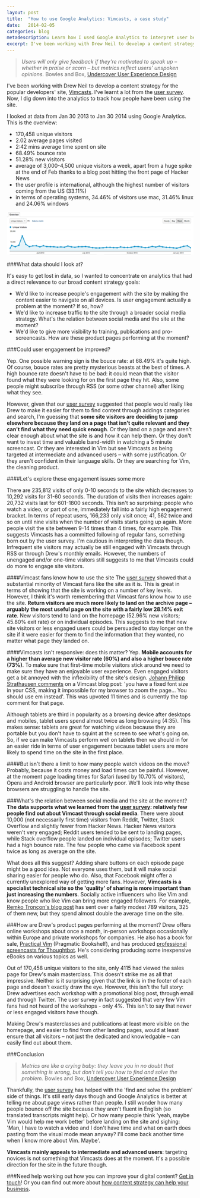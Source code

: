 ```yaml
---
layout: post
title:  "How to use Google Analytics: Vimcasts, a case study"
date:   2014-02-05 
categories: blog
metadescription: Learn how I used Google Analytics to interpret user behaviour on the popular developers' site, Vimcasts. 
excerpt: I've been working with Drew Neil to develop a content strategy for the popular developers' site, Vimcasts. I've learnt a lot from the user survey. For example, a majority of the 216 respondents would like Drew to add categories and search. Now, I dig down into the analytics to track how people have been using the Vimcasts site.
---
```


>*Users will only give feedback if they're motivated to speak up – whether in praise or scorn – but metrics reflect users' unspoken opinions.*
> Bowles and Box, [Undercover User Experience Design][undercover]

I've been working with Drew Neil to develop a content strategy for the popular developers' site, [Vimcasts][Vimcasts]. I've learnt a lot from the [user survey][survey]. Now, I dig down into the analytics to track how people have been using the site.

I looked at data from Jan 30 2013 to Jan 30 2014 using Google Analytics. This is the overview:

* 170,458 unique visitors
* 2.02 average pages visited
* 2:42 mins average time spent on site
* 68.49% bounce rate
* 51.28% new visitors
* average of 3,000-4,500 unique visitors a week, apart from a huge spike at the end of Feb thanks to a blog post hitting the front page of Hacker News
* the user profile is international, although the highest number of visitors coming from the US (33.11%)
* in terms of operating systems, 34.46% of visitors use mac, 31.46% linux and 24.06% windows

<img class = "Vimcasts_unique_visitors" src="/images/Vimcasts_unique_visitors.png" alt="a screenshot of Vimcasts unique visitors over the course of a year">

###What data should I look at?

It's easy to get lost in data, so I wanted to concentrate on analytics that had a direct relevance to our broad content strategy goals:

* We'd like to increase people's engagement with the site by making the content easier to navigate on all devices. Is user engagement actually a problem at the moment? If so, how?
* We'd like to increase traffic to the site through a broader social media strategy. What's the relation between social media and the site at the moment?
* We'd like to give more visibility to training, publications and pro-screencasts. How are these product pages performing at the moment?

###Could user engagement be improved?

Yep. One possible warning sign is the bouce rate: at 68.49% it's quite high. Of course, bouce rates are pretty mysterious beasts at the best of times. A high bounce rate doesn't have to be bad: it could mean that the visitor found what they were looking for on the first page they hit. Also, some people might subscribe through RSS (or some other channel) after liking what they see.

However, given that our [user survey][survey] suggested that people would really like Drew to make it easier for them to find content through addings categories and search, I'm guessing that **some site visitors are deciding to jump elsewhere because they land on a page that isn't quite relevant and they can't find what they need quick enough**. Or they land on a page and aren't clear enough about what the site is and how it can help them. Or they don't want to invest time and valuable band-width in watching a 5 minute screencast. Or they are interested in Vim but see Vimcasts as being targeted at intermediate and advanced users – with some justification. Or they aren't confident in their language skills. Or they are searching for Vim, the cleaning product. 

####Let's explore these engagement issues some more

There are 235,812 visits of only 0-10 seconds to the site which decreases to 10,292 visits for 31-60 seconds. The duration of visits then increases again: 20,732 visits last for 601-1800 seconds. This isn't so surprising: people who watch a video, or part of one, immediately fall into a fairly high engagement bracket.  In terms of repeat users, 166,233 only visit once; 41, 562 twice and so on until nine visits when the number of visits starts going up again. More people visit the site between 9-14 times than 4 times, for example. This suggests Vimcasts has a committed following of regular fans, something born out by the user survey. I'm cautious in interpreting the data though. Infrequent site visitors may actually be still engaged with Vimcasts through RSS or through Drew's monthly emails. However, the numbers of unengaged and/or one-time visitors still suggests to me that Vimcasts could do more to engage site visitors.

####Vimcast fans know how to use the site
The [user survey][survey] showed that a substantial minority of Vimcast fans like the site as it is. This is great in terms of showing that the site is working on a number of key levels. However, I think it's worth remembering that Vimcast fans know how to use the site. **Return visitors are much more likely to land on the archive page – arguably the most useful page on the site  with a fairly low 28.14% exit rate**. New visitors tend to land on the homepage (52.96% new visitors; 45.80% exit rate) or on individual episodes. This suggests to me that new site visitors or less engaged users could be persuaded to stay longer on the site if it were easier for them to find the information that they wanted, no matter what page they landed on.


####Vimcasts isn't responsive: does this matter?
Yep. **Mobile accounts for a higher than average new visitor rate (60%) and also a higher bouce rate (73%)**. To make sure that first-time mobile visitors stick around we need to make sure they have an enjoyable user experience. Even engaged visitors get a bit annoyed with the inflexibility of the site's design. [Johann Philipp Strathausen comments][fixedfont] on a Vimcast blog post: 'you have a fixed font size in your CSS, making it impossible for my browser to zoom the page... You should use em instead'. This was upvoted 11 times and is currently the top comment for that page. 

Although tablets are third in popularity as a browsing device after desktops and mobiles, tablet users spend almost twice as long browsing (4:35). This makes sense: tablets are great for watching videos because they are portable but you don't have to squint at the screen to see what's going on. So, if we can make Vimcasts perform well on tablets then we should in for an easier ride in terms of user engagement because tablet users are more likely to spend time on the site in the first place. 


####But isn't there a limit to how many people watch videos on the move?
Probably, because it costs money and load times can be painful. However, at the moment page loading times for Safari (used by 10.70% of visitors), Opera and Android browser are particularly poor. We'll look into why these browsers are struggling to handle the site.

###What's the relation between social media and the site at the moment?
**The data supports what we learned from the [user survey][survey]: relatively few people find out about Vimcast through social media**. There were about 10,000 (not necessarily first time) visitors from Reddit, Twitter, Stack Overflow and slightly fewer from Hacker News. Hacker News visitors weren't very engaged; Reddit users tended to be sent to landing pages, while Stack overflow people landed on individual episodes; Twitter users had a high bounce rate. The few people who came via Facebook spent twice as long as average on the site. 

What does all this suggest? Adding share buttons on each episode page might be a good idea. Not everyone uses them, but it will make social sharing easier for people who do. Also, that Facebook might offer a currently unexplored way of getting more fans. However, **Vimcasts is a specialist technical site so the 'quality' of sharing is more important than just increasing the numbers**. Socially active influencers who like Vim and know people who like Vim can bring more engaged followers. For example, [Remko Tronçon's blog post][remko] has sent over a fairly modest 789 visitors, 325 of them new, but they spend almost double the average time on the site. 

###How are Drew's product pages performing at the moment?
Drew offers online workshops about once a month, in-person workshops occasionally within Europe and private workshops for companies. He also has a book for sale, [Practical Vim][] (Pragmatic Bookshelf), and has produced [professional screencasts for Thoughtbot][thoughtbot]. He's considering producing some inexpensive eBooks on various topics as well. 

Out of 170,458 unique visitors to the site, only 4115 had viewed the sales page for Drew's main masterclass. This doesn't strike me as all that impressive. Neither is it surprising given that the link is in the footer of each page and doesn't exactly draw the eye. However, this isn't the full story: Drew advertises each workshop with a promotional blog post, through email and through Twitter. The user survey in fact suggested that very few Vim fans had not heard of the workshops - only 4%. This isn't to say that newer or less engaged visitors have though. 

Making Drew's masterclasses and publications at least more visible on the homepage, and easier to find from other landing pages, would at least ensure that all visitors – not just the dedicated and knowledgable – can easily find out about them.

###Conclusion
> *Metrics are like a crying baby: they leave you in no doubt that something is wrong, but don't tell you how to find and solve the problem.*
> Bowles and Box, [Undercover User Experience Design][undercover]

Thankfully, the [user survey][survey] has helped with the 'find and solve the problem' side of things. It's still early days though and Google Analytics is better at telling me about page views rather than people. I still wonder how many people bounce off the site because they aren't fluent in English (so translated transcripts might help). Or how many people think 'yeah, maybe Vim would help me work better' before landing on the site and sighing: 'Man, I have to watch a video and I don't have time and what on earth does pasting from the visual mode mean anyway? I'll come back another time when I know more about Vim. Maybe'. 

**Vimcasts mainly appeals to intermediate and advanced users**: targeting novices is not something that Vimcasts does at the moment. It's a possible direction for the site in the future though. 

###Need help working out how you can improve your digital content?
[Get in touch][email]! Or you can find out more about [how content strategy can help your business][content strategy section]. 


[Vimcasts]: http://vimcasts.org/
[survey]: /blog/2014/01/27/Redesigning-Vimcasts-The_User_Survey.html
[email]: mailto:hannah.adcock@gmail.com
[content strategy section]: /#what_is_content_strategy_section
[remko]: http://el-tramo.be/blog/my-favorite-vim-plugins/
[Practical Vim]: http://el-tramo.be/blog/my-favorite-vim-plugins/
[thoughtbot]: https://learn.thoughtbot.com/products/21-navigating-ruby-files-with-vim
[undercover]: http://undercoverux.com/
[fixedfont]: http://vimcasts.org/blog/2013/02/habit-breaking-habit-making/#comment-816613999